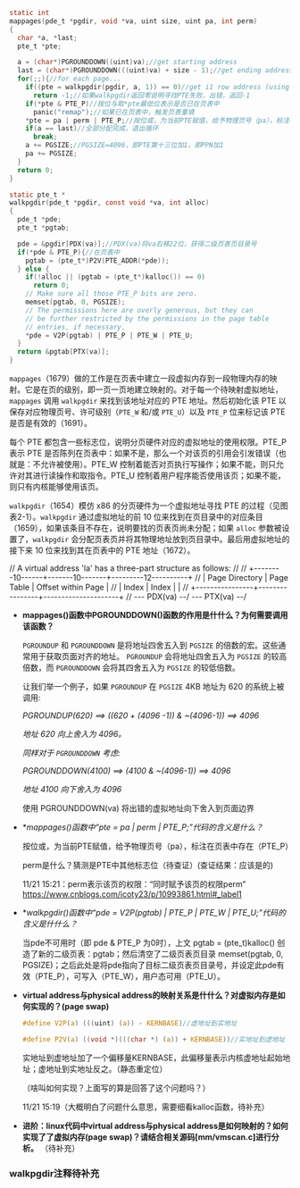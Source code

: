 ```c
static int
mappages(pde_t *pgdir, void *va, uint size, uint pa, int perm)
{
  char *a, *last;
  pte_t *pte;

  a = (char*)PGROUNDDOWN((uint)va);//get starting address
  last = (char*)PGROUNDDOWN(((uint)va) + size - 1);//get ending address (which is starting address if size=1)
  for(;;){//for each page...
    if((pte = walkpgdir(pgdir, a, 1)) == 0)//get i1 row address (using walkpgdir)
      return -1;//如果walkpgdir返回零说明寻找PTE失败，出错，返回-1
    if(*pte & PTE_P)//按位与取*pte最低位表示是否已在页表中
      panic("remap");//如果已在页表中，触发页表重填
    *pte = pa | perm | PTE_P;//按位或，为当前PTE赋值，给予物理页号（pa），标注在页表中存在（PTE_P）
    if(a == last)//全部分配完成，退出循环
      break;
    a += PGSIZE;//PGSIZE=4096，即PTE第十三位加1，即PPN加1
    pa += PGSIZE;
  }
  return 0;
}

static pte_t *
walkpgdir(pde_t *pgdir, const void *va, int alloc)
{
  pde_t *pde;
  pte_t *pgtab;

  pde = &pgdir[PDX(va)];//PDX(va)将va右移22位，获得二级页表页目录号
  if(*pde & PTE_P){//在页表中
    pgtab = (pte_t*)P2V(PTE_ADDR(*pde));
  } else {
    if(!alloc || (pgtab = (pte_t*)kalloc()) == 0)
      return 0;
    // Make sure all those PTE_P bits are zero.
    memset(pgtab, 0, PGSIZE);
    // The permissions here are overly generous, but they can
    // be further restricted by the permissions in the page table
    // entries, if necessary.
    *pde = V2P(pgtab) | PTE_P | PTE_W | PTE_U;
  }
  return &pgtab[PTX(va)];
}
```

`mappages`（1679）做的工作是在页表中建立一段虚拟内存到一段物理内存的映射。它是在页的级别，即一页一页地建立映射的。对于每一个待映射虚拟地址，`mappages` 调用 `walkpgdir` 来找到该地址对应的 PTE 地址。然后初始化该 PTE 以保存对应物理页号、许可级别（`PTE_W` 和/或 `PTE_U`）以及 `PTE_P` 位来标记该 PTE 是否是有效的（1691）。

每个 PTE 都包含一些标志位，说明分页硬件对应的虚拟地址的使用权限。PTE_P 表示 PTE 是否陈列在页表中：如果不是，那么一个对该页的引用会引发错误（也就是：不允许被使用）。PTE_W 控制着能否对页执行写操作；如果不能，则只允许对其进行读操作和取指令。PTE_U 控制着用户程序能否使用该页；如果不能，则只有内核能够使用该页。

`walkpgdir`（1654）模仿 x86 的分页硬件为一个虚拟地址寻找 PTE 的过程（见图表2-1）。`walkpgdir` 通过虚拟地址的前 10 位来找到在页目录中的对应条目（1659），如果该条目不存在，说明要找的页表页尚未分配；如果 `alloc` 参数被设置了，`walkpgdir` 会分配页表页并将其物理地址放到页目录中。最后用虚拟地址的接下来 10 位来找到其在页表中的 PTE 地址（1672）。

// A virtual address 'la' has a three-part structure as follows:
//
// +--------10------+-------10-------+---------12----------+
// | Page Directory |   Page Table   | Offset within Page  |
// |      Index     |      Index     |                     |
// +----------------+----------------+---------------------+
//  \--- PDX(va) --/ \--- PTX(va) --/

* **mappages()函数中PGROUNDDOWN()函数的作用是什什么？为何需要调用该函数？**

  `PGROUNDUP` 和 `PGROUNDDOWN` 是将地址四舍五入到 `PGSIZE` 的倍数的宏。这些通常用于获取页面对齐的地址。 `PGROUNDUP` 会将地址四舍五入为 `PGSIZE` 的较高倍数，而 `PGROUNDDOWN` 会将其四舍五入为 `PGSIZE` 的较低倍数。

  让我们举一个例子，如果 `PGROUNDUP` 在 `PGSIZE` 4KB 地址为 620 的系统上被调用:

    *PGROUNDUP(620) ==> ((620 + (4096 -1)) & ~(4096-1)) ==> 4096*

    *地址 620 向上舍入为 4096。*

    *同样对于 `PGROUNDDOWN` 考虑:*

    *PGROUNDDOWN(4100) ==> (4100 & ~(4096-1)) ==> 4096*

    *地址 4100 向下舍入为 4096*

  使用 PGROUNDDOWN(va) 将出错的虚拟地址向下舍入到页面边界

  

* **mappages()函数中“*pte = pa | perm | PTE_P;”代码的含义是什么？**

  按位或，为当前PTE赋值，给予物理页号（pa），标注在页表中存在（PTE_P）

  perm是什么？猜测是PTE中其他标志位（待查证）(查证结果：应该是的)  
  
  11/21 15:21：perm表示该页的权限：“同时赋予该页的权限perm” https://www.cnblogs.com/icoty23/p/10993861.html#_label1
  
  
  
* **walkpgdir()函数中“*pde = V2P(pgtab) | PTE_P | PTE_W | PTE_U;”代码的含义是什什么？**

  当pde不可用时（即 pde & PTE_P 为0时），上文 pgtab = (pte_t)kalloc() 创造了新的二级页表：pgtab；然后清空了二级页表页目录 memset(pgtab, 0, PGSIZE)；之后此处是将pde指向了目标二级页表页目录号，并设定此pde有效（PTE_P），可写入（PTE_W），用户态可用（PTE_U）。

  

* **virtual address与physical address的映射关系是什什么？对虚拟内存是如何实现的？(page swap)**

  ```c
  #define V2P(a) (((uint) (a)) - KERNBASE)//虚地址到实地址
  
  #define P2V(a) ((void *)(((char *) (a)) + KERNBASE))//实地址到虚地址
  ```

  实地址到虚地址加了一个偏移量KERNBASE，此偏移量表示内核虚地址起始地址；虚地址到实地址反之。（静态重定位）

  （啥叫如何实现？上面写的算是回答了这个问题吗？）

  11/21 15:19（大概明白了问题什么意思，需要细看kalloc函数，待补充）

  

* **进阶：linux代码中virtual address与physical address是如何映射的？如何实现了了虚拟内存(page swap)？请结合相关源码[mm/vmscan.c]进行分析。**
  （待补充）

  

### **walkpgdir注释待补充**


